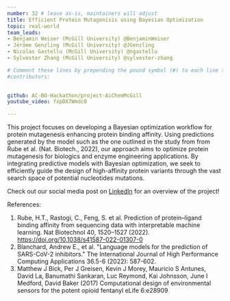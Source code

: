 ```yaml
---
number: 32 # leave as-is, maintainers will adjust
title: Efficient Protein Mutagenisis using Bayesian Optimization
topic: real-world
team_leads:
- Benjamin Weiser (McGill University) @BenjaminWeiser
- Jérôme Genzling (McGill University) @JGenzling
- Nicolas Gastellu (McGill University) @ngastellu
- Sylvester Zhang (McGill University) @sylvester-zhang

# Comment these lines by prepending the pound symbol (#) to each line to hide these elements
#contributors:
 

github: AC-BO-Hackathon/project-AiChemMcGill 
youtube_video: fxpDX7Wmdc0

---
```


This project focuses on developing a Bayesian optimization workflow for protein mutagenesis enhancing protein binding affinity. Using predictions generated by the model such as the one outlined in the study from from Rube et al. (Nat. Biotech., 2022), our approach aims to optimize protein mutagenesis for biologics and enzyme engineering applications. By integrating predictive models with Bayesian optimization, we seek to efficiently guide the design of high-affinity protein variants through the vast search space of potential nucleotides mutations.

Check out our social media post on [LinkedIn](https://www.linkedin.com/feed/update/urn:li:activity:7182104774291460096/) for an overview of the project!

References:

1. Rube, H.T., Rastogi, C., Feng, S. et al. Prediction of protein–ligand binding affinity from sequencing data with interpretable machine learning. Nat Biotechnol 40, 1520–1527 (2022). https://doi.org/10.1038/s41587-022-01307-0
2. Blanchard, Andrew E., et al. "Language models for the prediction of SARS-CoV-2 inhibitors." The International Journal of High Performance Computing Applications 36.5-6 (2022): 587-602.
3. Matthew J Bick, Per J Greisen, Kevin J Morey, Mauricio S Antunes, David La, Banumathi Sankaran, Luc Reymond, Kai Johnsson, June I Medford, David Baker (2017) Computational design of environmental sensors for the potent opioid fentanyl eLife 6:e28909

    
